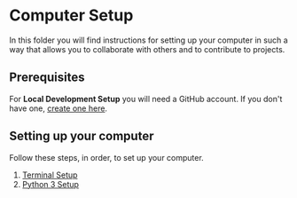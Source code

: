# Computer Setup

In this folder you will find instructions for setting up your computer in such a
way that allows you to collaborate with others and to contribute to projects.

## Prerequisites

For **Local Development Setup** you will need a GitHub account. If you don't
have one, [create one here](https://github.com/join).

## Setting up your computer

Follow these steps, in order, to set up your computer.

1. [Terminal Setup](./terminal_app_setup.md)
1. [Python 3 Setup](./python3_setup.md)
